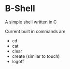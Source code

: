 # B-Shell
A simple shell written in C

Current built in commands are  
- cd
- cat
- clear
- create (similar to touch)
- logoff
